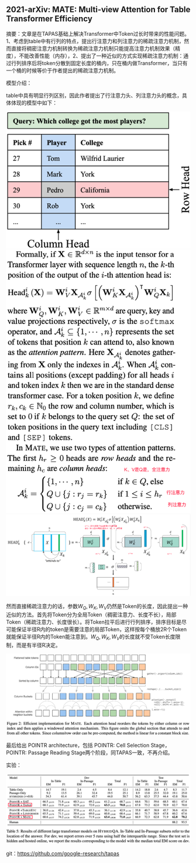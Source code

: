 ## 2021-arXiv: MATE: Multi-view Attention for Table Transformer Efficiency

摘要：文章是在TAPAS基础上解决Transformer中Token过长时带来的性能问题。1、考虑到table中有行列的特点，提出行注意力和列注意力的稀疏注意力机制，然而直接将稠密注意力机制转换为稀疏注意力机制只能提高注意力机制效果（精度），不能改善性能（内存），2、提出了一种近似的方式实现稀疏注意力机制：通过行列排序后将token分散到固定长度的桶内，只在桶内做Transformer，当只有一个桶的时候等价于作者提出的稀疏注意力机制。



模型介绍：

table中具有明显行列区别，因此作者提出了行注意力头、列注意力头的概念，具体体现的模型中如下：

<img src="./pic/1635255322.png" style="zoom:50%;" align="mid"/>



<img src="./pic/371d9ebf2efa7f7459e928f98707cf32.png" style="zoom:100%;" align="mid"/>



<img src="./pic/034035d68ceb9d9dc05d9eb54019b3ae.png" style="zoom:100%;" align="mid"/>

然而直接稀疏注意力的话，参数$W_{Q},W_{K},W_{V}$仍然是Token的长度，因此提出一种近似的方法。首先将Token分为全局Token（稠密注意力、长度不长），局部Token（稀疏注意力、长度很长）。将Token拉平后进行行列排序，排序目标是尽可能保证半径R内的token是需要注意的局部Token，这样按每个桶放2R个Token就能保证半径R内的Token能注意到。$W_{Q},W_{K},W_{V}$的长度就不受Token长度限制，而是有半径R决定。

<img src="./pic/07dcbd4a0bf7cf22a02c818b47d036d6.png" style="zoom:100%;" align="mid"/>



最后给出 POINTR architecture，包括 POINTR: Cell Selection Stage， POINTR: Passage Reading Stage两个阶段，同TAPAS一致，不再介绍。



实验：

<img src="./pic/e8b86716f305cedb3e3eeb413479dcbd.png" style="zoom:100%;" align="mid"/>



git：https://github.com/google-research/tapas

